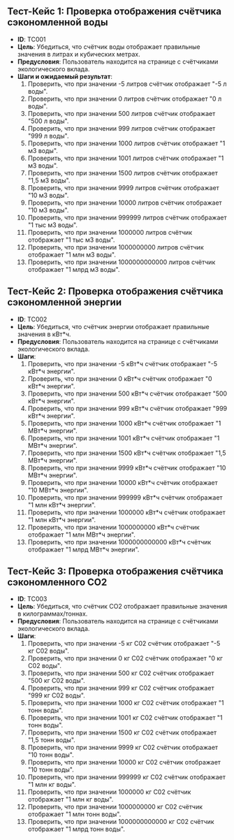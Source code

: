 ## Тест-Кейс 1: Проверка отображения счётчика сэкономленной воды

- **ID**: TC001
- **Цель**: Убедиться, что счётчик воды отображает правильные значения в литрах и кубических метрах.
- **Предусловия**: Пользователь находится на странице с счётчиками экологического вклада.
- **Шаги и ожидаемый результат**:
  1. Проверить, что при значении -5 литров счётчик отображает "-5 л воды".
  1. Проверить, что при значении 0 литров счётчик отображает "0 л воды".
  1. Проверить, что при значении 500 литров счётчик отображает "500 л воды".
  1. Проверить, что при значении 999 литров счётчик отображает "999 л воды".
  1. Проверить, что при значении 1000 литров счётчик отображает "1 м3 воды".
  1. Проверить, что при значении 1001 литров счётчик отображает "1 м3 воды".
  1. Проверить, что при значении 1500 литров счётчик отображает "1,5 м3 воды".
  1. Проверить, что при значении 9999 литров счётчик отображает "10 м3 воды".
  1. Проверить, что при значении 10000 литров счётчик отображает "10 м3 воды".
  1. Проверить, что при значении 999999 литров счётчик отображает "1 тыс м3 воды".
  1. Проверить, что при значении 1000000 литров счётчик отображает "1 тыс м3 воды".
  1. Проверить, что при значении 1000000000 литров счётчик отображает "1 млн м3 воды".
  1. Проверить, что при значении 1000000000000 литров счётчик отображает "1 млрд м3 воды".

## Тест-Кейс 2: Проверка отображения счётчика сэкономленной энергии

- **ID**: TC002
- **Цель**: Убедиться, что счётчик энергии отображает правильные значения в кВт*ч.
- **Предусловия**: Пользователь находится на странице с счётчиками экологического вклада.
- **Шаги**:
  1. Проверить, что при значении -5 кВт*ч счётчик отображает "-5 кВт\*ч энергии".
  1. Проверить, что при значении 0 кВт*ч счётчик отображает "0 кВт\*ч энергии".
  1. Проверить, что при значении 500 кВт*ч счётчик отображает "500 кВт\*ч энергии".
  1. Проверить, что при значении 999 кВт*ч счётчик отображает "999 кВт\*ч энергии".
  1. Проверить, что при значении 1000 кВт*ч счётчик отображает "1 МВт\*ч энергии".
  1. Проверить, что при значении 1001 кВт*ч счётчик отображает "1 МВт\*ч энергии".
  1. Проверить, что при значении 1500 кВт*ч счётчик отображает "1,5 МВт\*ч энергии".
  1. Проверить, что при значении 9999 кВт*ч счётчик отображает "10 МВт\*ч энергии".
  1. Проверить, что при значении 10000 кВт*ч счётчик отображает "10 МВт\*ч энергии".
  1. Проверить, что при значении 999999 кВт*ч счётчик отображает "1 млн кВт\*ч энергии".
  1. Проверить, что при значении 1000000 кВт*ч счётчик отображает "1 млн кВт\*ч энергии".
  1. Проверить, что при значении 1000000000 кВт*ч счётчик отображает "1 млн МВт\*ч энергии".
  1. Проверить, что при значении 1000000000000 кВт*ч счётчик отображает "1 млрд МВт\*ч энергии".

## Тест-Кейс 3: Проверка отображения счётчика сэкономленного CO2

- **ID**: TC003
- **Цель**: Убедиться, что счётчик CO2 отображает правильные значения в килограммах/тоннах.
- **Предусловия**: Пользователь находится на странице с счётчиками экологического вклада.
- **Шаги**:
  1. Проверить, что при значении -5 кг С02 счётчик отображает "-5 кг С02 воды".
  1. Проверить, что при значении 0 кг С02 счётчик отображает "0 кг С02 воды".
  1. Проверить, что при значении 500 кг С02 счётчик отображает "500 кг С02 воды".
  1. Проверить, что при значении 999 кг С02 счётчик отображает "999 кг С02 воды".
  1. Проверить, что при значении 1000 кг С02 счётчик отображает "1 тонн воды".
  1. Проверить, что при значении 1001 кг С02 счётчик отображает "1 тонн воды".
  1. Проверить, что при значении 1500 кг С02 счётчик отображает "1,5 тонн воды".
  1. Проверить, что при значении 9999 кг С02 счётчик отображает "10 тонн воды".
  1. Проверить, что при значении 10000 кг С02 счётчик отображает "10 тонн воды".
  1. Проверить, что при значении 999999 кг С02 счётчик отображает "1 млн кг воды".
  1. Проверить, что при значении 1000000 кг С02 счётчик отображает "1 млн кг воды".
  1. Проверить, что при значении 1000000000 кг С02 счётчик отображает "1 млн тонн воды".
  1. Проверить, что при значении 1000000000000 кг С02 счётчик отображает "1 млрд тонн воды".
